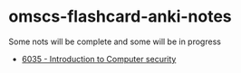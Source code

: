 # omscs-flashcard-anki-notes

Some nots will be complete and some will be in progress

* [6035 - Introduction to Computer security](./OMSCS6035.colpkg)
